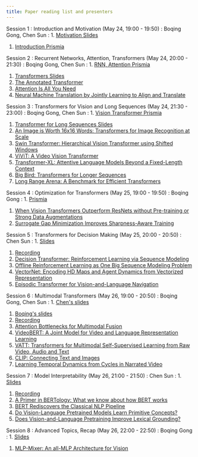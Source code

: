 ```yaml
---
title: Paper reading list and presenters
---
```


Session 1
: Introduction and Motivation (May 24, 19:00 - 19:50)
  : Boqing Gong, Chen Sun
: 1. [Motivation Slides](https://drive.google.com/file/d/1cfCWxycGGuZMcrcE2IJJBmG9UMkyJ7ka/view?usp=sharing)
  1. [Introduction Prismia](https://prismia.chat/shared/J2AE-A8GP)

Session 2
: Recurrent Networks, Attention, Transformers (May 24, 20:00 - 21:30)
  : Boqing Gong, Chen Sun
: 1. [RNN, Attention Prismia](https://prismia.chat/shared/HLQN-3X31)
  1. [Transformers Slides](https://drive.google.com/file/d/1V5bq4cYinhRzD6Ucki8pEo-fmKt6RoiN/view?usp=sharing)
  1. [The Annotated Transformer](http://nlp.seas.harvard.edu/annotated-transformer/)
  1. [Attention Is All You Need](https://arxiv.org/abs/1706.03762)
  1. [Neural Machine Translation by Jointly Learning to Align and Translate](https://arxiv.org/abs/1409.0473)

Session 3
: Transformers for Vision and Long Sequences (May 24, 21:30 - 23:00)
  : Boqing Gong, Chen Sun
: 1. [Vision Transformer Prismia](https://prismia.chat/shared/3D2J-FIPK)
  1. [Transformer for Long Sequences Slides](https://drive.google.com/file/d/1x_MdqDDw00VnXrkmeAveza1t9Dd7by_-/view?usp=sharing)
  1. [An Image is Worth 16x16 Words: Transformers for Image Recognition at Scale](https://arxiv.org/abs/2010.11929)
  1. [Swin Transformer: Hierarchical Vision Transformer using Shifted Windows](https://arxiv.org/abs/2103.14030)
  1. [ViViT: A Video Vision Transformer](https://arxiv.org/abs/2103.15691)
  1. [Transformer-XL: Attentive Language Models Beyond a Fixed-Length Context](https://arxiv.org/abs/1901.02860)
  1. [Big Bird: Transformers for Longer Sequences](https://arxiv.org/abs/2007.14062)
  1. [Long Range Arena: A Benchmark for Efficient Transformers](https://arxiv.org/abs/2011.04006)

Session 4
: Optimization for Transformers (May 25, 19:00 - 19:50)
  : Boqing Gong
: 1. [Prismia](https://prismia.chat/shared/6JG3-5LA6)
  1. [When Vision Transformers Outperform ResNets without Pre-training or Strong Data Augmentations](https://arxiv.org/abs/2106.01548)
  1. [Surrogate Gap Minimization Improves Sharpness-Aware Training](https://openreview.net/forum?id=edONMAnhLu-)

Session 5
: Transformers for Decision Making (May 25, 20:00 - 20:50)
  : Chen Sun
: 1. [Slides](https://drive.google.com/file/d/18jcH-4FXPmrxLl5MDmbB3sT3-WQOFwso/view?usp=sharing)
  1. [Recording](https://drive.google.com/file/d/1HIZk9YbKbGzuromC1gDgvngPExs56pNi/view?usp=sharing)
  1. [Decision Transformer: Reinforcement Learning via Sequence Modeling](https://arxiv.org/abs/2106.01345)
  1. [Offline Reinforcement Learning as One Big Sequence Modeling Problem](https://trajectory-transformer.github.io/)
  1. [VectorNet: Encoding HD Maps and Agent Dynamics from Vectorized Representation](https://arxiv.org/abs/2005.04259)
  1. [Episodic Transformer for Vision-and-Language Navigation](https://arxiv.org/abs/2105.06453)

Session 6
: Multimodal Transformers (May 26, 19:00 - 20:50)
  : Boqing Gong, Chen Sun
: 1. [Chen's slides](https://drive.google.com/file/d/1YC3J3HJcErgDiRXzXCiQw5NxVWPvUZxz/view?usp=sharing)
  1. [Boqing's slides](https://docs.google.com/presentation/d/1HawJsoLEBZfpC3nQH6lXv8oYIh92V2gjcMHnMYGsJGU/edit?usp=sharing&resourcekey=0-TjWZEEa_uAgiNn_NFTf5rg)
  1. [Recording](https://drive.google.com/file/d/1LuTo9O_gY4Vi13SFrSLMerejrJAW-iCq/view?usp=sharing)
  1. [Attention Bottlenecks for Multimodal Fusion](https://arxiv.org/abs/2107.00135)
  1. [VideoBERT: A Joint Model for Video and Language Representation Learning](https://arxiv.org/abs/1904.01766)
  1. [VATT: Transformers for Multimodal Self-Supervised Learning from Raw Video, Audio and Text](https://arxiv.org/abs/2104.11178)
  1. [CLIP: Connecting Text and Images](https://openai.com/blog/clip/)
  1. [Learning Temporal Dynamics from Cycles in Narrated Video](https://arxiv.org/abs/2101.02337)

Session 7
: Model Interpretability (May 26, 21:00 - 21:50)
  : Chen Sun
: 1. [Slides](https://drive.google.com/file/d/1MkdSXUherW8MC6DVrmkWzk9vWOiyf1YW/view?usp=sharing)
  1. [Recording](https://drive.google.com/file/d/1bTtxmS5Nn1HWfUpAPhAeZDUmwwIT-O62/view?usp=sharing)
  1. [A Primer in BERTology: What we know about how BERT works](https://arxiv.org/abs/2002.12327)
  1. [BERT Rediscovers the Classical NLP Pipeline](https://arxiv.org/abs/1905.05950)
  1. [Do Vision-Language Pretrained Models Learn Primitive Concepts?](https://arxiv.org/abs/2203.17271)
  1. [Does Vision-and-Language Pretraining Improve Lexical Grounding?](https://arxiv.org/abs/2109.10246)

Session 8
: Advanced Topics, Recap (May 26, 22:00 - 22:50)
  : Boqing Gong
: 1. [Slides](https://docs.google.com/presentation/d/1Cc7nXVUsGIBgoVYZ7bPGfo1eV1_9owBl2DIiNMHc7kA/edit?usp=sharing&resourcekey=0-pacLpZfAVg-f31BSVYD7PQ)
  1. [MLP-Mixer: An all-MLP Architecture for Vision](https://arxiv.org/abs/2105.01601)